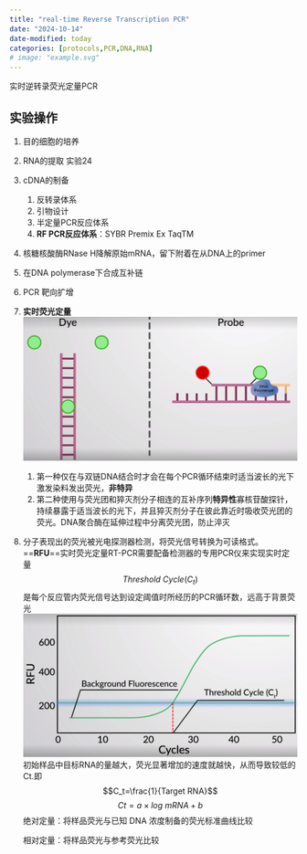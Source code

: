 ```yaml
---
title: "real-time Reverse Transcription PCR"
date: "2024-10-14"
date-modified: today
categories: [protocols,PCR,DNA,RNA]
# image: "example.svg"
---
```


实时逆转录荧光定量PCR

## 实验操作

1.  目的细胞的培养

2.  RNA的提取 实验24

3.  cDNA的制备

    1.  反转录体系
    2.  引物设计
    3.  半定量PCR反应体系
    4.  **RF PCR反应体系**：SYBR Premix Ex TaqTM

4.  核糖核酸酶RNase H降解原始mRNA，留下附着在从DNA上的primer

5.  在DNA polymerase下合成互补链

6.  PCR 靶向扩增

7.  **实时荧光定量** ![](attachments/fluorescent.bmp)

    1.  第一种仅在与双链DNA结合时才会在每个PCR循环结束时适当波长的光下激发染料发出荧光，**非特异**
    2.  第二种使用与荧光团和猝灭剂分子相连的互补序列**特异性**寡核苷酸探针，持续暴露于适当波长的光下，并且猝灭剂分子在彼此靠近时吸收荧光团的荧光。DNA聚合酶在延伸过程中分离荧光团，防止淬灭

8.  分子表现出的荧光被光电探测器检测，将荧光信号转换为可读格式。==**RFU**==实时荧光定量RT-PCR需要配备检测器的专用PCR仪来实现实时定量$$Threshold\ Cycle(C_t)$$是每个反应管内荧光信号达到设定阈值时所经历的PCR循环数，远高于背景荧光 ![](attachments/Quantitative.bmp) 初始样品中目标RNA的量越大，荧光显著增加的速度就越快，从而导致较低的Ct.即$$C_t=\frac{1}{Target RNA}$$ $$
     Ct=a×log \  mRNA + b
     $$ 绝对定量：将样品荧光与已知 DNA 浓度制备的荧光标准曲线比较

    相对定量：将样品荧光与参考荧光比较
